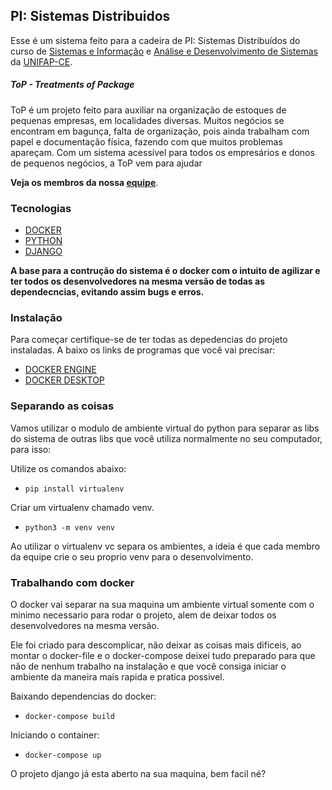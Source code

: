 ## PI: Sistemas Distribuidos

Esse é um sistema feito para a cadeira de PI: Sistemas Distribuídos do curso de <a href="https://unifapce.edu.br/cursos/sistemas-de-informacao/">Sistemas e Informação</a> e <a href="https://unifapce.edu.br/cursos/analise-e-desenvolvimento-de-sistemas/">Análise e Desenvolvimento de Sistemas</a> da <a href="https://unifapce.edu.br/">UNIFAP-CE</a>.

##### ToP - Treatments of Package

ToP é um projeto feito para auxiliar na organização de estoques de pequenas empresas, em localidades diversas. Muitos negócios se encontram em bagunça, falta de organização, pois ainda trabalham com papel e documentação física, fazendo com que muitos problemas apareçam. Com um sistema acessível para todos os empresários e donos de pequenos negócios, a ToP vem para ajudar

<!-- COLOCAR O LINK DO GITHUB TEAM AQUI -->
<strong>Veja os membros da nossa <a href="https://github.com/orgs/ToP-Projeto-Integrador/people">equipe</a></strong>.

### Tecnologias

- [DOCKER](https://www.docker.com/)
- [PYTHON](https://www.python.org/)
- [DJANGO](https://www.djangoproject.com/)

<!-- COMPLETAR RESPONSAVEL PELO FRONT
- [BOOTSTRAP](https://getbootstrap.com/) 

-->

<!-- COMPLETAR RESPONSAVEL PELO BANCO
- [BANCO](https://www.postgresql.org/)

-->

<strong>A base para a contrução do sistema é o docker com o intuito de agilizar e ter todos os desenvolvedores na mesma versão de todas as dependecncias, evitando assim bugs e erros.</strong>

### Instalação

Para começar certifique-se de ter todas as depedencias do projeto instaladas. A baixo os links de programas que você vai precisar:

- [DOCKER ENGINE](https://docs.docker.com/engine/install/ubuntu/#install-using-the-repository)
- [DOCKER DESKTOP](https://docs.docker.com/desktop/install/ubuntu/#install-docker-desktop)


### Separando as coisas

Vamos utilizar o modulo de ambiente virtual do python para separar as libs do sistema de outras libs que você utiliza normalmente no seu computador, para isso:

Utilize os comandos abaixo:
- ```pip install virtualenv```


Criar um virtualenv chamado venv.
- ```python3 -m venv venv``` 

Ao utilizar o virtualenv vc separa os ambientes, a ideia é que cada membro da equipe crie o seu proprio venv para o desenvolvimento.

### Trabalhando com docker

O docker vai separar na sua maquina um ambiente virtual somente com o minimo necessario para rodar o projeto, alem de deixar todos os desenvolvedores na mesma versão.

Ele foi criado para descomplicar, não deixar as coisas mais dificeis, ao montar o docker-file e o docker-compose deixei tudo preparado para que não de nenhum trabalho na instalação e que você consiga iniciar o ambiente da maneira mais rapida e pratica possivel.


Baixando dependencias do docker:
- ```docker-compose build```

Iniciando o container:
- ```docker-compose up```

O projeto django já esta aberto na sua maquina, bem facil né?
